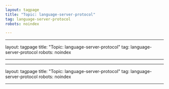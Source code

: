 ```yaml
---
layout: tagpage
title: "Topic: language-server-protocol"
tag: language-server-protocol
robots: noindex

---
```

---
layout: tagpage
title: "Topic: language-server-protocol"
tag: language-server-protocol
robots: noindex

---
---
layout: tagpage
title: "Topic: language-server-protocol"
tag: language-server-protocol
robots: noindex

---
